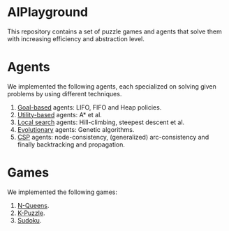# AIPlayground

This repository contains a set of puzzle games and agents that solve them with increasing efficiency and abstraction level.

# Agents

We implemented the following agents, each specialized on solving given problems by using different techniques.

1. [Goal-based](https://en.wikipedia.org/wiki/Intelligent_agent#Goal-based_agents) agents: LIFO, FIFO and Heap policies.
2. [Utility-based](https://en.wikipedia.org/wiki/Intelligent_agent#Utility-based_agents) agents: A* et al.
3. [Local search](https://en.wikipedia.org/wiki/Local_search_(optimization)) agents: Hill-climbing, steepest descent et al.
4. [Evolutionary](https://en.wikipedia.org/wiki/Evolutionary_algorithm) agents: Genetic algorithms.
5. [CSP](https://en.wikipedia.org/wiki/Constraint_satisfaction_problem) agents: node-consistency, (generalized) arc-consistency and finally backtracking and propagation.

# Games

We implemented the following games:

1. [N-Queens](https://en.wikipedia.org/wiki/Eight_queens_puzzle).
2. [K-Puzzle](https://en.wikipedia.org/wiki/15_puzzle).
3. [Sudoku](https://en.wikipedia.org/wiki/Sudoku).
